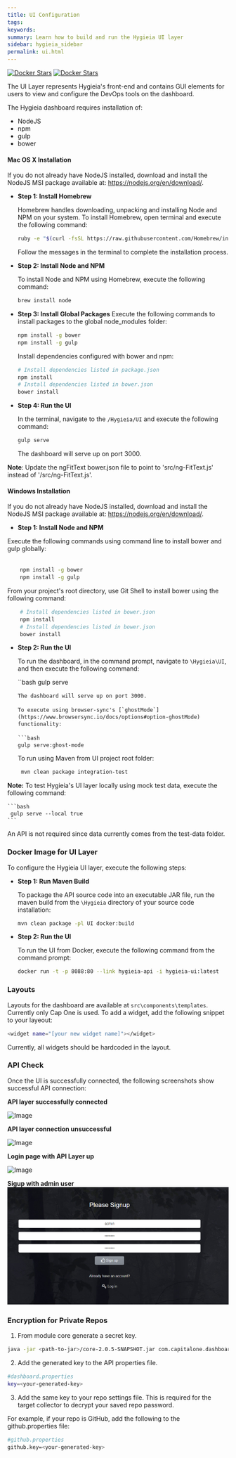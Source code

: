 ```yaml
---
title: UI Configuration
tags:
keywords:
summary: Learn how to build and run the Hygieia UI layer
sidebar: hygieia_sidebar
permalink: ui.html
---
```


[![Docker Stars](https://img.shields.io/docker/stars/capitalone/hygieia-ui.svg)](https://hub.docker.com/r/capitalone/hygieia-api/)
[![Docker Stars](https://img.shields.io/docker/pulls/capitalone/hygieia-ui.svg)](https://hub.docker.com/r/capitalone/hygieia-api/)

The UI Layer represents Hygieia's front-end and contains GUI elements for users to view and configure the DevOps tools on the dashboard.

The Hygieia dashboard requires installation of:

- NodeJS
- npm
- gulp
- bower

#### Mac OS X Installation

If you do not already have NodeJS installed, download and install the NodeJS MSI package available at: https://nodejs.org/en/download/.

*	**Step 1: Install Homebrew**

	Homebrew handles downloading, unpacking and installing Node and NPM on your system.
	To install Homebrew, open terminal and execute the following command:

	```bash
	ruby -e "$(curl -fsSL https://raw.githubusercontent.com/Homebrew/install/master/install)"
	```
	
 	Follow the messages in the terminal to complete the installation process.

*	**Step 2: Install Node and NPM**

	To install Node and NPM using Homebrew, execute the following command:
	
	```bash
	brew install node
	```

*	**Step 3: Install Global Packages**	
	Execute the following commands to install packages to the global node_modules folder:
	
	```bash
	npm install -g bower
	npm install -g gulp
	```
	Install dependencies configured with bower and npm:

	```bash
	# Install dependencies listed in package.json
	npm install
	# Install dependencies listed in bower.json
	bower install
	```

*	**Step 4: Run the UI**	
	
	In the terminal, navigate to the `/Hygieia/UI` and execute the following command:
	```bash
	gulp serve
	```
	
	The dashboard will serve up on port 3000.
	
**Note**: Update the ngFitText bower.json file to point to 'src/ng-FitText.js' instead of '/src/ng-FitText.js'.

#### Windows Installation

If you do not already have NodeJS installed, download and install the NodeJS MSI package available at: https://nodejs.org/en/download/.

*	**Step 1: Install Node and NPM**

Execute the following commands using command line to install bower and gulp globally:

```bash

	npm install -g bower
	npm install -g gulp
```
From your project's root directory, use Git Shell to install bower using the following command:

```bash
	# Install dependencies listed in bower.json
    npm install
	# Install dependencies listed in bower.json
	bower install
```

*	**Step 2: Run the UI**

	To run the dashboard, in the command prompt, navigate to `\Hygieia\UI`, and then execute the following command:

	``bash
		gulp serve
	```
	The dashboard will serve up on port 3000.

	To execute using browser-sync's [`ghostMode`](https://www.browsersync.io/docs/options#option-ghostMode) functionality:

	```bash
	gulp serve:ghost-mode
	```

	To run using Maven from UI project root folder:

	```bash
	 mvn clean package integration-test
	```

**Note:** To test Hygieia's UI layer locally using mock test data, execute the following command:

	```bash
	 gulp serve --local true
	```
An API is not required since data currently comes from the test-data folder. 

### Docker Image for UI Layer

To configure the Hygieia UI layer, execute the following steps:

*	**Step 1: Run Maven Build**

	To package the API source code into an executable JAR file, run the maven build from the `\Hygieia` directory of your source code installation:

	```bash
	mvn clean package -pl UI docker:build
	```
*	**Step 2: Run the UI**

	To run the UI from Docker, execute the following command from the command prompt:
	
	```bash
	docker run -t -p 8088:80 --link hygieia-api -i hygieia-ui:latest
	```
### Layouts

Layouts for the dashboard are available at `src\components\templates`. Currently only Cap One is used. To add a widget, add the following snippet to your layeout:

```bash
<widget name="[your new widget name]"></widget>
``` 

Currently, all widgets should be hardcoded in the layout.

### API Check

Once the UI is successfully connected, the following screenshots show successful API connection:

**API layer successfully connected**

![Image](http://www.capitalone.io/Hygieia/media/images/apiup.png)

**API layer connection unsuccessful**

![Image](http://www.capitalone.io/Hygieia/media/images/apidown.png)

**Login page with API Layer up**

![Image](http://www.capitalone.io/Hygieia/media/images/loginpage.png)

**Sigup with admin user**
![Image](/media/images/adminuser.png)

### Encryption for Private Repos

1. From module core generate a secret key.

```bash
java -jar <path-to-jar>/core-2.0.5-SNAPSHOT.jar com.capitalone.dashboard.util.Encryption
```

2. Add the generated key to the API properties file.

```bash
#dashboard.properties
key=<your-generated-key>
```

3. Add the same key to your repo settings file. This is required for the target collector to decrypt your saved repo password.

For example, if your repo is GitHub, add the following to the github.properties file:

```bash
#github.properties
github.key=<your-generated-key>
```
